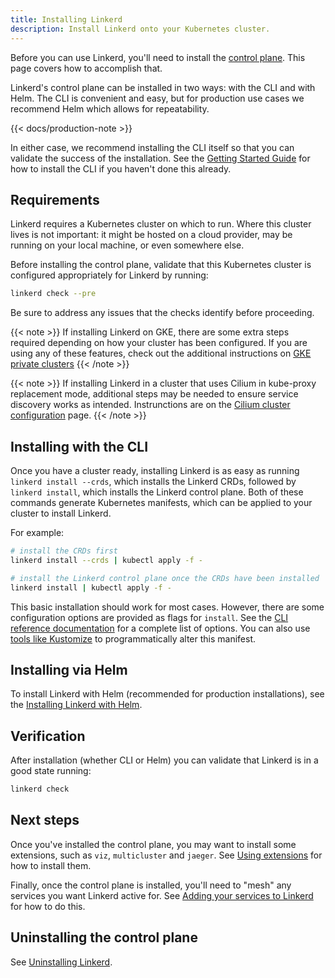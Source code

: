 ```yaml
---
title: Installing Linkerd
description: Install Linkerd onto your Kubernetes cluster.
---
```


Before you can use Linkerd, you'll need to install the [control
plane](../../reference/architecture/#control-plane). This page covers how to
accomplish that.

Linkerd's control plane can be installed in two ways: with the CLI and with
Helm. The CLI is convenient and easy, but for production use cases we recommend
Helm which allows for repeatability.

{{< docs/production-note >}}

In either case, we recommend installing the CLI itself so that you can validate
the success of the installation. See the [Getting Started
Guide](../../getting-started/) for how to install the CLI if you haven't done
this already.

## Requirements

Linkerd requires a Kubernetes cluster on which to run. Where this cluster lives
is not important: it might be hosted on a cloud provider, may be running on your
local machine, or even somewhere else.

Before installing the control plane, validate that this Kubernetes cluster is
configured appropriately for Linkerd by running:

```bash
linkerd check --pre
```

Be sure to address any issues that the checks identify before proceeding.

{{< note >}}
If installing Linkerd on GKE, there are some extra steps required depending on
how your cluster has been configured. If you are using any of these features,
check out the additional instructions on [GKE private
clusters](../../reference/cluster-configuration/#private-clusters)
{{< /note >}}

{{< note >}}
If installing Linkerd in a cluster that uses Cilium in kube-proxy replacement
mode, additional steps may be needed to ensure service discovery works as
intended. Instrunctions are on the [Cilium cluster
configuration](../../reference/cluster-configuration/#cilium) page.
{{< /note >}}

## Installing with the CLI

Once you have a cluster ready, installing Linkerd is as easy as running `linkerd
install --crds`, which installs the Linkerd CRDs, followed by `linkerd install`,
which installs the Linkerd control plane. Both of these commands generate
Kubernetes manifests, which can be applied to your cluster to install Linkerd.

For example:

```bash
# install the CRDs first
linkerd install --crds | kubectl apply -f -

# install the Linkerd control plane once the CRDs have been installed
linkerd install | kubectl apply -f -
```

This basic installation should work for most cases. However, there are some
configuration options are provided as flags for `install`. See the [CLI
reference documentation](../../reference/cli/install/) for a complete list of
options. You can also use [tools like Kustomize](../customize-install/) to
programmatically alter this manifest.

## Installing via Helm

To install Linkerd with Helm (recommended for production installations),
see the [Installing Linkerd with Helm](../install-helm/).

## Verification

After installation (whether CLI or Helm) you can validate that Linkerd is in a
good state running:

```bash
linkerd check
```

## Next steps

Once you've installed the control plane, you may want to install some
extensions, such as `viz`, `multicluster` and `jaeger`. See [Using
extensions](../extensions/) for how to install them.

Finally, once the control plane is installed, you'll need to "mesh" any services
you want Linkerd active for. See [Adding your services to
Linkerd](../adding-your-service/) for how to do this.

## Uninstalling the control plane

See [Uninstalling Linkerd](../uninstall/).
